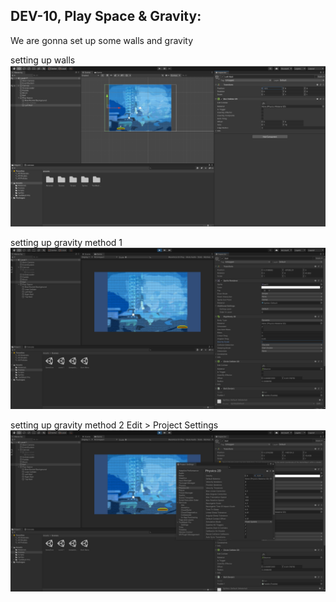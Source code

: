 ## DEV-10, Play Space & Gravity:

We are gonna set up some walls and gravity


setting up walls
![](../../images/BlockBreaker/DEV-10-A.png)

setting up gravity method 1
![](../../images/BlockBreaker/DEV-10-B.png)

setting up gravity method 2
Edit > Project Settings
![](../../images/BlockBreaker/DEV-10-C.png)

